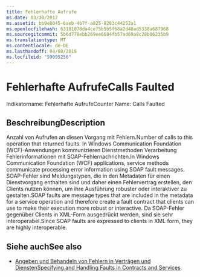 ```yaml
---
title: Fehlerhafte Aufrufe
ms.date: 03/30/2017
ms.assetid: bb9e8045-6aeb-4b7f-a825-8283c44252a1
ms.openlocfilehash: 63181078da4ce75b5b5f68a2d40ad5338a687968
ms.sourcegitcommit: 5b6d778ebb269ee6684fb57ad69a8c28b06235b9
ms.translationtype: MT
ms.contentlocale: de-DE
ms.lasthandoff: 04/08/2019
ms.locfileid: "59095256"
---
```

# <a name="calls-faulted"></a><span data-ttu-id="ec9fd-102">Fehlerhafte Aufrufe</span><span class="sxs-lookup"><span data-stu-id="ec9fd-102">Calls Faulted</span></span>
<span data-ttu-id="ec9fd-103">Indikatorname: Fehlerhafte Aufrufe</span><span class="sxs-lookup"><span data-stu-id="ec9fd-103">Counter Name: Calls Faulted</span></span>  
  
## <a name="description"></a><span data-ttu-id="ec9fd-104">Beschreibung</span><span class="sxs-lookup"><span data-stu-id="ec9fd-104">Description</span></span>  
 <span data-ttu-id="ec9fd-105">Anzahl von Aufrufen an diesen Vorgang mit Fehlern.</span><span class="sxs-lookup"><span data-stu-id="ec9fd-105">Number of calls to this operation that returned faults.</span></span> <span data-ttu-id="ec9fd-106">In Windows Communication Foundation (WCF)-Anwendungen kommunizieren Dienstmethoden Verarbeitung Fehlerinformationen mit SOAP-Fehlernachrichten.</span><span class="sxs-lookup"><span data-stu-id="ec9fd-106">In Windows Communication Foundation (WCF) applications, service methods communicate processing error information using SOAP fault messages.</span></span> <span data-ttu-id="ec9fd-107">SOAP-Fehler sind Meldungstypen, die in den Metadaten für einen Dienstvorgang enthalten sind und daher einen Fehlervertrag erstellen, den Clients nutzen können, um ihre Ausführung robuster oder interaktiver zu gestalten.</span><span class="sxs-lookup"><span data-stu-id="ec9fd-107">SOAP faults are message types that are included in the metadata for a service operation and therefore create a fault contract that clients can use to make their execution more robust or interactive.</span></span> <span data-ttu-id="ec9fd-108">Da SOAP-Fehler gegenüber Clients in XML-Form ausgedrückt werden, sind sie sehr interoperabel.</span><span class="sxs-lookup"><span data-stu-id="ec9fd-108">Since SOAP faults are expressed to clients in XML form, they are highly interoperable.</span></span>  
  
## <a name="see-also"></a><span data-ttu-id="ec9fd-109">Siehe auch</span><span class="sxs-lookup"><span data-stu-id="ec9fd-109">See also</span></span>

- [<span data-ttu-id="ec9fd-110">Angeben und Behandeln von Fehlern in Verträgen und Diensten</span><span class="sxs-lookup"><span data-stu-id="ec9fd-110">Specifying and Handling Faults in Contracts and Services</span></span>](../../../../../docs/framework/wcf/specifying-and-handling-faults-in-contracts-and-services.md)
